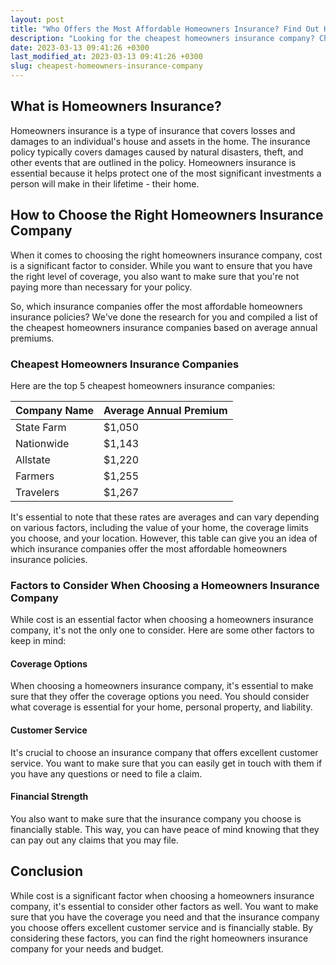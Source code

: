 ```yaml
---
layout: post
title: "Who Offers the Most Affordable Homeowners Insurance? Find Out Here"
description: "Looking for the cheapest homeowners insurance company? Check out our comprehensive guide to find out which insurance companies offer the best rates."
date: 2023-03-13 09:41:26 +0300last_modified_at: 2023-03-13 09:41:26 +0300
slug: cheapest-homeowners-insurance-company
---
```


## What is Homeowners Insurance?

Homeowners insurance is a type of insurance that covers losses and damages to an individual's house and assets in the home. The insurance policy typically covers damages caused by natural disasters, theft, and other events that are outlined in the policy. Homeowners insurance is essential because it helps protect one of the most significant investments a person will make in their lifetime - their home.

## How to Choose the Right Homeowners Insurance Company

When it comes to choosing the right homeowners insurance company, cost is a significant factor to consider. While you want to ensure that you have the right level of coverage, you also want to make sure that you're not paying more than necessary for your policy.

So, which insurance companies offer the most affordable homeowners insurance policies? We've done the research for you and compiled a list of the cheapest homeowners insurance companies based on average annual premiums.

### Cheapest Homeowners Insurance Companies

Here are the top 5 cheapest homeowners insurance companies:

| Company Name | Average Annual Premium |
| ------------ | ---------------------- |
| State Farm   | $1,050                 |
| Nationwide   | $1,143                 |
| Allstate     | $1,220                 |
| Farmers      | $1,255                 |
| Travelers    | $1,267                 |

It's essential to note that these rates are averages and can vary depending on various factors, including the value of your home, the coverage limits you choose, and your location. However, this table can give you an idea of which insurance companies offer the most affordable homeowners insurance policies.

### Factors to Consider When Choosing a Homeowners Insurance Company

While cost is an essential factor when choosing a homeowners insurance company, it's not the only one to consider. Here are some other factors to keep in mind:

#### Coverage Options

When choosing a homeowners insurance company, it's essential to make sure that they offer the coverage options you need. You should consider what coverage is essential for your home, personal property, and liability.

#### Customer Service

It's crucial to choose an insurance company that offers excellent customer service. You want to make sure that you can easily get in touch with them if you have any questions or need to file a claim.

#### Financial Strength

You also want to make sure that the insurance company you choose is financially stable. This way, you can have peace of mind knowing that they can pay out any claims that you may file.

## Conclusion

While cost is a significant factor when choosing a homeowners insurance company, it's essential to consider other factors as well. You want to make sure that you have the coverage you need and that the insurance company you choose offers excellent customer service and is financially stable. By considering these factors, you can find the right homeowners insurance company for your needs and budget.
